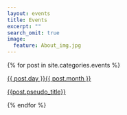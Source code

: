```yaml
---
layout: events
title: Events
excerpt: ""
search_omit: true
image:
  feature: About_img.jpg
---
```



{% for post in site.categories.events %} 

<div class="row rect col-sm-12 col-xs-12" style="background: {% if post.status == 'Finished' %} #516878 {% elsif post.status == 'Nearest'%} #7cbf5b {% elsif post.status == 'Future'  %}  #ffffff {% endif %}">

 <a href="{{ site.url }}{{ post.url }}">
  <div class="col-sm-1 col-xs-1"></div>
  <div class="col-sm-2 col-xs-2">
<div class="date"> 
   	<p>{{ post.day }}<span>{{ post.month }}</span></p>
   </div>
  </div> 
  <div class="col-sm-9 col-xs-9">
   <p class="event"> {{post.pseudo_title}}  </p>
  </div>
  </a>
</div>

 


{% endfor %}

